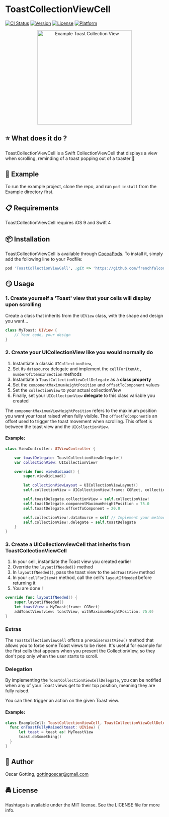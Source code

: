 # ToastCollectionViewCell

[![CI Status](https://img.shields.io/travis/gottingoscar@gmail.com/ToastCollectionViewCell.svg?style=flat)](https://travis-ci.org/gottingoscar@gmail.com/ToastCollectionViewCell)
[![Version](https://img.shields.io/cocoapods/v/ToastCollectionViewCell.svg?style=flat)](https://cocoapods.org/pods/ToastCollectionViewCell)
[![License](https://img.shields.io/cocoapods/l/ToastCollectionViewCell.svg?style=flat)](https://cocoapods.org/pods/ToastCollectionViewCell)
[![Platform](https://img.shields.io/cocoapods/p/ToastCollectionViewCell.svg?style=flat)](https://cocoapods.org/pods/ToastCollectionViewCell)


<p align="center">
    <img src="Artwork/example.gif" width="300" alt="Example Toast Collection View"/>
</p>

## :star: What does it do ?

ToastCollectionViewCell is a Swift CollectionViewCell that displays a view when scrolling, reminding of a toast popping out of a toaster 🍞

##  📲 Example

To run the example project, clone the repo, and run `pod install` from the Example directory first.

## 📋 Requirements

ToastCollectionViewCell requires iOS 9 and Swift 4

##  📦 Installation

ToastCollectionViewCell is available through [CocoaPods](https://cocoapods.org). To install
it, simply add the following line to your Podfile:

```ruby
pod 'ToastCollectionViewCell', :git => 'https://github.com/frenchfalcon/ToastCollectionViewCell'
```

## 😏 Usage

### 1. Create yourself a 'Toast' view that your cells will display upon scrolling

Create a class that inherits from the `UIView` class, with the shape and design you want...

```swift
class MyToast: UIView {
	// Your code, your design
}
```

### 2. Create your UICollectionView like you would normally do

1. Instantiate a classic `UICollectionView`,
2. Set its `datasource` delegate and implement the `cellForItemAt` , `numberOfItemsInSection` methods
3. Instantiate a `ToastCollectionViewCellDelegate` as a **class property**
4. Set the `componentMaximumHeightPosition` and `offsetToComponent` values
5. Set the `collectionView` to your actual collectionView
6. Finally, set your `UICollectionView` **delegate** to this class variable you created

The `componentMaximumViewHeightPosition` refers to the maximum position you want your toast raised when fully visible.
The `offsetToComponent`is an offset used to trigger the toast movement when scrolling. This offset is between the toast view and the `UICollectionView`.

#### Example:

```swift
class ViewController: UIViewController {

	var toastDelegate: ToastCollectionViewDelegate()
	var collectionView: UICollectionView?

	override func viewDidLoad() {
		super.viewDidLoad()

		let collectionViewLayout = UICollectionViewLayout()
		self.collectionView = UICollectionView(frame: CGRect, collectionViewLayout: 		collectionViewLayout)

		self.toastDelegate.collectionView = self.collectionView!
		self.toastDelegate.componentMaximumHeightPosition = 75.0
		self.toastDelegate.offsetToComponent = 20.0

		self.collectionView!.dataSource = self // Implement your methods
		self.collectionView!.delegate = self.toastDelegate
	}
}
```

### 3. Create a UICollectionviewCell that inherits from ToastCollectionViewCell

1. In your cell, instantiate the Toast view you created earlier
2. Override the `layoutIfNeeded()`  method
3. In  `layoutIfNeeded()`, pass the toast view to the `addToastView` method
4. In your `cellForItemAt` method, call the cell's `layoutIfNeeded` before returning it
5. You are done !


```swift
override func layoutIfNeeded() {
	super.layoutIfNeeded()
	let toastView = MyToast(frame: CGRect)
	addToastView(view: toastView, withMaximumHeightPosition: 75.0)
}
```

### Extras

The `ToastCollectionViewCell` offers a `preRaiseToastView()` method that allows you to force some Toast views to be risen. It's useful for example for the first cells that appears when you present the CollectionView, so they don't pop only when the user starts to scroll.


### Delegation

By implementing the `ToastCollectionViewCellDelegate`, you can be notified when any of your Toast views get to
their top position, meaning they are fully raised.

You can then trigger an action on the given Toast view.

#### Example:

```Swift
class ExampleCell: ToastCollectionViewCell, ToastCollectionViewCellDelegate {
  func onToastFullyRaised(toast: UIView) {
	  let toast = toast as! MyToastView
	  toast.doSomething()
  }
}
```

## 👱 Author

Oscar Gotting, gottingoscar@gmail.com

## 🚔 License

Hashtags is available under the MIT license. See the LICENSE file for more info.
